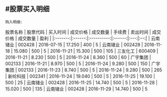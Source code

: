 #股票买入明细
-----

`购入明细:`  

股票名称 | 股票代码 | 买入时间 | 成交价格 | 成交数量 | 手续费 | 卖出时间 | 成交价格 | 成交数量 | 盈利 |
|:-------:|:------:|:----------:|:------:|:---:|:--:|
| 云南锗业 | 002428 | 2016-07-15 | 17.250 | 400 | 5
| 云南锗业 | 002428 | 2016-11-18 | 15.080 | 500 | 5 | 2016-11-21 | 15.300 | 500 | 105
| 三友化工 | 600409 | 2016-11-21 |  8.230 | 500 | 5 | 2016-11-24 |  8.360 | 500 | 60
| 广宇集团 | 002133 | 2016-11-21 |  8.970 | 500 | 5 | 2016-11-24 |  9.280 | 500 | 150 
| 广宇集团 | 002133 | 2016-11-23 |  8.740 | 500 | 5 | 2016-11-24 |  9.280 | 500 | 265
| 新纶科技 | 002341 | 2016-11-24 | 19.040 | 500 | 5 | 2016-11-25 | 19.100 | 500 | 25
| 云南锗业 | 002428 | 2016-11-25 | 14.740 | 500 | 5 | 2016-11-28 | 15.020 | 500 | 135
| 云南锗业 | 002428 | 2016-11-29 | 14.740 | 500 | 5 


